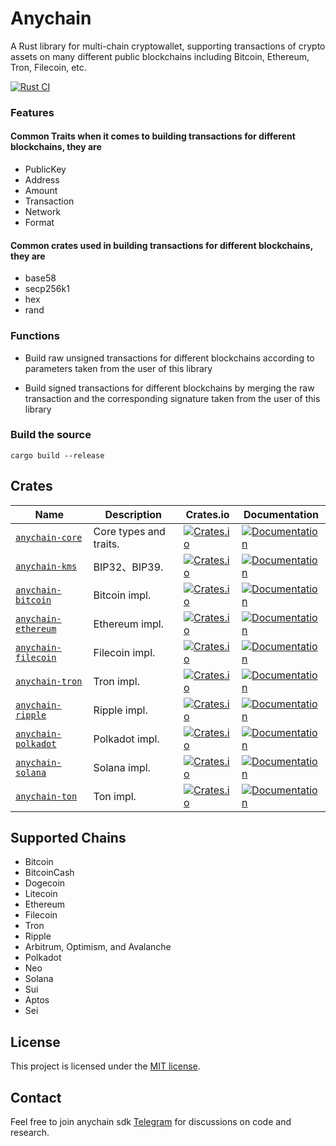 # Anychain

A Rust library for multi-chain cryptowallet, supporting transactions of crypto assets on many different
public blockchains including Bitcoin, Ethereum, Tron, Filecoin, etc.

[![Rust CI](https://github.com/uduncloud/anychain/actions/workflows/rust.yml/badge.svg)](https://github.com/uduncloud/anychain/actions/workflows/rust.yml)

### Features

#### Common Traits when it comes to building transactions for different blockchains, they are
* PublicKey
* Address
* Amount
* Transaction
* Network
* Format

#### Common crates used in building transactions for different blockchains, they are
* base58
* secp256k1
* hex
* rand


### Functions

* Build raw unsigned transactions for different blockchains according to parameters taken from the user of this library

* Build signed transactions for different blockchains by merging the raw transaction and the corresponding signature 
  taken from the user of this library


### Build the source
	
    cargo build --release

## Crates

| Name                  | Description            | Crates.io                                                                            | Documentation                                                                           |
|-----------------------|------------------------|--------------------------------------------------------------------------------------|-----------------------------------------------------------------------------------------|
| [`anychain-core`]     | Core types and traits. | [![Crates.io](https://img.shields.io/crates/v/anychain-core)][anychain-core]         | [![Documentation](https://shields.io/docsrs/anychain-core)][anychain-core-docs]         |
| [`anychain-kms`]      | BIP32、BIP39.           | [![Crates.io](https://img.shields.io/crates/v/anychain-kms)][anychain-kms]           | [![Documentation](https://shields.io/docsrs/anychain-kms)][anychain-kms-docs]           |
| [`anychain-bitcoin`]  | Bitcoin impl.          | [![Crates.io](https://img.shields.io/crates/v/anychain-bitcoin)][anychain-bitcoin]   | [![Documentation](https://shields.io/docsrs/anychain-bitcoin)][anychain-bitcoin-docs]   |
| [`anychain-ethereum`] | Ethereum impl.         | [![Crates.io](https://img.shields.io/crates/v/anychain-ethereum)][anychain-ethereum] | [![Documentation](https://shields.io/docsrs/anychain-ethereum)][anychain-ethereum-docs] |
| [`anychain-filecoin`] | Filecoin impl.         | [![Crates.io](https://img.shields.io/crates/v/anychain-filecoin)][anychain-filecoin] | [![Documentation](https://shields.io/docsrs/anychain-filecoin)][anychain-filecoin-docs] |
| [`anychain-tron`]     | Tron impl.             | [![Crates.io](https://img.shields.io/crates/v/anychain-tron)][anychain-tron]         | [![Documentation](https://shields.io/docsrs/anychain-tron)][anychain-tron-docs]         |
| [`anychain-ripple`]   | Ripple impl.           | [![Crates.io](https://img.shields.io/crates/v/anychain-ripple)][anychain-ripple]     | [![Documentation](https://shields.io/docsrs/anychain-ripple)][anychain-ripple-docs]     |
| [`anychain-polkadot`] | Polkadot impl.         | [![Crates.io](https://img.shields.io/crates/v/anychain-polkadot)][anychain-polkadot] | [![Documentation](https://shields.io/docsrs/anychain-polkadot)][anychain-polkadot-docs] |
| [`anychain-solana`]   | Solana impl.           | [![Crates.io](https://img.shields.io/crates/v/anychain-solana)][anychain-solana]     | [![Documentation](https://shields.io/docsrs/anychain-solana)][anychain-solana-docs]     |
| [`anychain-ton`]      | Ton impl.              | [![Crates.io](https://img.shields.io/crates/v/anychain-ton)][anychain-ton]           | [![Documentation](https://shields.io/docsrs/anychain-solana)][anychain-solana-docs]     |

## Supported Chains
- Bitcoin
- BitcoinCash
- Dogecoin
- Litecoin
- Ethereum
- Filecoin
- Tron
- Ripple
- Arbitrum, Optimism, and Avalanche
- Polkadot
- Neo
- Solana
- Sui
- Aptos
- Sei
 
## License

This project is licensed under the [MIT license][license].

## Contact

Feel free to join anychain sdk [Telegram](https://t.me/anychain_sdk) for discussions on code and research.

[`anychain-core`]: https://github.com/0xcregis/anychain/tree/main/anychain-core
[`anychain-kms`]: https://github.com/0xcregis/anychain/tree/main/anychain-kms
[`anychain-bitcoin`]: https://github.com/0xcregis/anychain/tree/main/anychain-bitcoin
[`anychain-ethereum`]: https://github.com/0xcregis/anychain/tree/main/anychain-ethereum
[`anychain-filecoin`]: https://github.com/0xcregis/anychain/tree/main/anychain-filecoin
[`anychain-tron`]: https://github.com/0xcregis/anychain/tree/main/anychain-tron
[`anychain-ripple`]: https://github.com/0xcregis/anychain/tree/main/anychain-ripple
[`anychain-polkadot`]: https://github.com/0xcregis/anychain/tree/main/anychain-polkadot
[`anychain-solana`]: https://github.com/0xcregis/anychain-solana
[`anychain-ton`]: https://github.com/0xcregis/anychain-ton
[anychain-core]: https://crates.io/crates/anychain-core
[anychain-kms]: https://crates.io/crates/anychain-kms
[anychain-bitcoin]: https://crates.io/crates/anychain-bitcoin
[anychain-ethereum]: https://crates.io/crates/anychain-ethereum
[anychain-filecoin]: https://crates.io/crates/anychain-filecoin
[anychain-tron]: https://crates.io/crates/anychain-tron
[anychain-ripple]: https://crates.io/crates/anychain-ripple
[anychain-polkadot]: https://crates.io/crates/anychain-polkadot
[anychain-solana]: https://crates.io/crates/anychain-solana
[anychain-ton]: https://crates.io/crates/anychain-ton
[anychain-core-docs]: https://docs.rs/anychain-core
[anychain-kms-docs]: https://docs.rs/anychain-kms
[anychain-bitcoin-docs]: https://docs.rs/anychain-bitcoin
[anychain-ethereum-docs]: https://docs.rs/anychain-ethereum
[anychain-filecoin-docs]: https://docs.rs/anychain-filecoin
[anychain-tron-docs]: https://docs.rs/anychain-tron
[anychain-ripple-docs]: https://docs.rs/anychain-ripple
[anychain-polkadot-docs]: https://docs.rs/anychain-polkadot
[anychain-solana-docs]: https://docs.rs/anychain-solana
[anychain-ton-docs]: https://docs.rs/anychain-ton
[license]: https://github.com/0xcregis/anychain/blob/main/LICENSE
